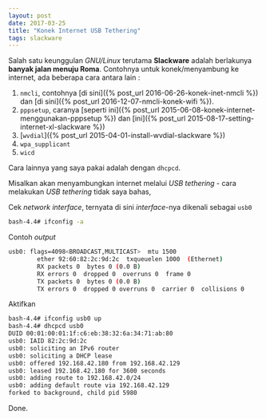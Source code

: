 ```yaml
---
layout: post
date: 2017-03-25
title: "Konek Internet USB Tethering"
tags: slackware
---
```

Salah satu keunggulan _GNU/Linux_ terutama **Slackware** adalah berlakunya **banyak jalan menuju Roma**. Contohnya untuk konek/menyambung ke internet, ada beberapa cara antara lain :

1. <code>nmcli</code>, contohnya [di sini]({% post_url 2016-06-26-konek-inet-nmcli %}) dan [di sini]({% post_url 2016-12-07-nmcli-konek-wifi %}).
2. <code>pppsetup</code>, caranya [seperti ini]({% post_url 2015-06-08-konek-internet-menggunakan-pppsetup %}) dan [ini]({% post_url 2015-08-17-setting-internet-xl-slackware %}) 
3. [<code>wvdial</code>]({% post_url 2015-04-01-install-wvdial-slackware %})
4. <code>wpa_supplicant</code>
5. <code>wicd</code>

Cara lainnya yang saya pakai adalah dengan <code>dhcpcd</code>.

Misalkan akan menyambungkan internet melalui _USB tethering_ - cara melakukan _USB tethering_ tidak saya bahas,

Cek _network interface_, ternyata di sini _interface_-nya dikenali sebagai <code>usb0</code>

```bash
bash-4.4# ifconfig -a
```

Contoh _output_

```bash
usb0: flags=4098<BROADCAST,MULTICAST>  mtu 1500
        ether 92:60:82:2c:9d:2c  txqueuelen 1000  (Ethernet)
        RX packets 0  bytes 0 (0.0 B)
        RX errors 0  dropped 0  overruns 0  frame 0
        TX packets 0  bytes 0 (0.0 B)
        TX errors 0  dropped 0 overruns 0  carrier 0  collisions 0
```

Aktifkan

```bash
bash-4.4# ifconfig usb0 up
bash-4.4# dhcpcd usb0
DUID 00:01:00:01:1f:c6:eb:38:32:6a:34:71:ab:80
usb0: IAID 82:2c:9d:2c
usb0: soliciting an IPv6 router
usb0: soliciting a DHCP lease
usb0: offered 192.168.42.180 from 192.168.42.129
usb0: leased 192.168.42.180 for 3600 seconds
usb0: adding route to 192.168.42.0/24
usb0: adding default route via 192.168.42.129
forked to background, child pid 5980
```

Done.
